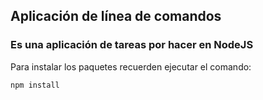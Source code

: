 ## Aplicación de línea de comandos

### Es una aplicación de tareas por hacer en NodeJS

Para instalar los paquetes recuerden ejecutar el comando:

```
npm install
```